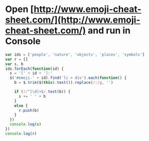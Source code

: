 # Open [http://www.emoji-cheat-sheet.com/](http://www.emoji-cheat-sheet.com/) and run in Console

```javascript
var ids = ['people', 'nature', 'objects', 'places', 'symbols']
var r = []
var s, b
ids.forEach(function(id) {
  s = '[' + id + ']:'
  $('#emoji-' + id).find('li > div').each(function() {
    b = $.trim($(this).text()).replace(/:/g, '')

    if (!/^[\d]+$/.test(b)) {
      s += ' ' + b
    }
    else {
      r.push(b)
    }
  })
  console.log(s)
})
console.log(r)
```
